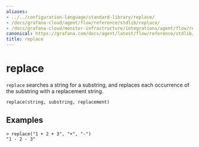 ```yaml
---
aliases:
- ../../configuration-language/standard-library/replace/
- /docs/grafana-cloud/agent/flow/reference/stdlib/replace/
- /docs/grafana-cloud/monitor-infrastructure/integrations/agent/flow/reference/stdlib/replace/
canonical: https://grafana.com/docs/agent/latest/flow/reference/stdlib/replace/
title: replace
---
```


# replace

`replace` searches a string for a substring, and replaces each occurrence of the substring with a replacement string.

```river
replace(string, substring, replacement)
```

## Examples

```river
> replace("1 + 2 + 3", "+", "-")
"1 - 2 - 3"
```
